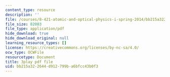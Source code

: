 ```yaml
---
content_type: resource
description: ''
file: /courses/8-421-atomic-and-optical-physics-i-spring-2014/bb215a322644d912799ba6bfcc43b0f3_TcvY8Nt0ZGA.pdf
file_size: 82003
file_type: application/pdf
hide_download: true
hide_download_original: null
learning_resource_types: []
license: https://creativecommons.org/licenses/by-nc-sa/4.0/
ocw_type: OCWFile
resourcetype: Document
title: 3play pdf file
uid: bb215a32-2644-d912-799b-a6bfcc43b0f3
---
```

